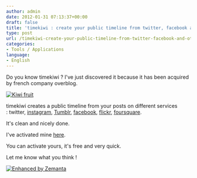 ```yaml
---
author: admin
date: 2012-01-31 07:13:37+00:00
draft: false
title: 'timekiwi : create your public timeline from twitter, facebook and others'
type: post
url: /timekiwi-create-your-public-timeline-from-twitter-facebook-and-others/
categories:
- Tools / Applications
language:
- English
---
```


Do you know timekiwi ? I've just discovered it because it has been acquired by french company overblog.


[![Kiwi fruit](http://upload.wikimedia.org/wikipedia/commons/thumb/c/c4/Kiwi_fruit.jpg/300px-Kiwi_fruit.jpg)
](http://commons.wikipedia.org/wiki/File:Kiwi_fruit.jpg)


timekiwi creates a public timeline from your posts on different services : twitter, [instagram](http://instagr.am/), [Tumblr](http://tumblr.com), [facebook](http://www.facebook.com), [flickr](http://www.flickr.com), [foursquare](http://www.foursquare.com).

It's clean and nicely done.

I've activated mine [here](http://timekiwi.com/lmau).

You can activate yours, it's free and very quick.

Let me know what you think !






[![Enhanced by Zemanta](http://img.zemanta.com/zemified_a.png?x-id=ea45a45a-7f7f-4899-8ff6-07198b065b37)
](http://www.zemanta.com/)


